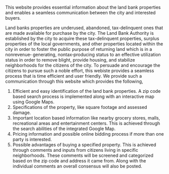 This website provides essential information about the land bank properties and enables a seamless communication between the city and interested buyers.

Land banks properties are underused, abandoned, tax-delinquent ones that are made available for purchase by the city. The Land Bank Authority is established by the city to acquire these tax-delinquent properties, surplus properties of the local governments, and other properties located within the city in order to foster the public purpose of returning land which is in a nonrevenue‐ generating, nontax‐producing status to an effective utilization status in order to remove blight, provide housing, and stabilize neighborhoods for the citizens of the city. To persuade and encourage the citizens to pursue such a noble effort, this webiste provides a seamless process that is time efficient and user friendly. We provide such a communication through this website which provides the following,
1) Efficient and easy identification of the land bank properties. A zip code based search process is implemented along with an interactive map using Google Maps.
2) Specifications of the property, like square footage and assessed damage. 
3) Important location based information like nearby grocery stores, malls, recreational areas and entertainment centers. This is achieved through the search abilities of the integrated Google Map.
4) Pricing information and possible online bidding process if more than one party is interested.
5) Possible advantages of buying a specified property. This is achieved through comments and inputs from citizens living in specific neighborhoods. These comments will be screened and categorized based on the zip code and address it came from. Along with the individual comments an overall consensus will also be posted.
